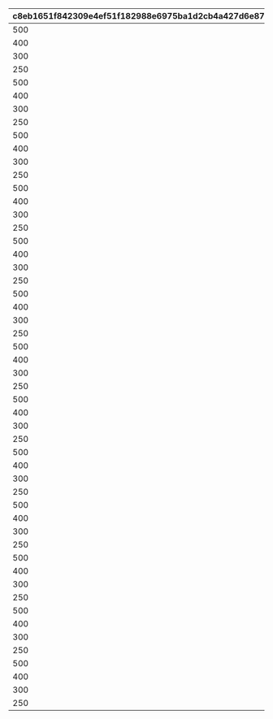 |c8eb1651f842309e4ef51f182988e6975ba1d2cb4a427d6e8758597ea796d1ca|9fd7ddc9dd45a05690c4811e465ebd1ddd566c172839fc3a7277a920067a31cc|fe18328fa5f2767239e6e39e9d30cc43fb38f02be9a2f307e9731180666eb166|beffcb1c49d8b31d30b95f055051672af05a83dd1b09b6ca9ba656b0939981b9|16cea7ed84d3e762c60d674b2389d2e272b7dcb3779d75ff6374131d81a7f71e|db367c53970a13db3eb15a8b7d750da3fffe91714ef5e2ce9429ab65b4838112|27fc84d826735bb68bbd94f8cce7ba2117434998ec2cc34a52e7e5a6cb735057|a60e429d53a4ba739ea6723a0558f705753bb9e21e993d8ae167138dfbb5750e|ffd0cc37f2f6f1e480ba28e9b739181438e82d59fbb8732bcee6832bdea75644|934fee6c3bba5b8b914ac913efc14519568499b0da0ac7ba39b14ca7ea186fb0|a5be5bd7cdb46ebcaa49c322c6eca7c69765685f918fed9d15871a4352bb2fd3|eec249714a814424a4c0400ec9e5674ae3def02ff2ac5669d06ddf34c52faa61|63a58d8954ec39d9bd21b982725c87e6f9ff1989efc7fd312996d4c51fc157e4|d48ca8fb7999cb1929495a1571db1c1f765316d43de131ec6b4cbd84e751d9e6|1e292a237134dca7aa2889088ecc9ae1822569d7798b17f97a9bdd206ef97bed|26a1ea97d41a00889b2561872c12135b80e5b16c57768c7f0af0de1a58fdfe58|a19fa7d5f7c46d68511e3674a8129411841a657f843ed59ded1bcdfa1daa1a2f|ed0dd223a13a462fe122d8394e02e80165487874245e464cc14e510f09384db3|
| --- | --- | --- | --- | --- | --- | --- | --- | --- | --- | --- | --- | --- | --- | --- | --- | --- | --- |
|500|91002|1|1|10000|0|0|0|0|0|8|0|0|0|0|0|0|0|
|400|91002|2|2|10000|0|0|0|0|0|8|0|0|0|0|0|0|0|
|300|91002|3|3|10000|0|0|0|0|0|8|0|0|0|0|0|0|0|
|250|91002|4|4|10000|0|0|0|0|0|8|0|0|0|0|0|0|0|
|500|91002|5|1|10001|0|0|0|0|0|8|0|0|0|0|0|0|0|
|400|91002|6|2|10001|0|0|0|0|0|8|0|0|0|0|0|0|0|
|300|91002|7|3|10001|0|0|0|0|0|8|0|0|0|0|0|0|0|
|250|91002|8|4|10001|0|0|0|0|0|8|0|0|0|0|0|0|0|
|500|91002|9|1|10002|0|0|0|0|0|8|0|0|0|0|0|0|0|
|400|91002|10|2|10002|0|0|0|0|0|8|0|0|0|0|0|0|0|
|300|91002|11|3|10002|0|0|0|0|0|8|0|0|0|0|0|0|0|
|250|91002|12|4|10002|0|0|0|0|0|8|0|0|0|0|0|0|0|
|500|91002|13|1|10003|0|0|0|0|0|8|0|0|0|0|0|0|0|
|400|91002|14|2|10003|0|0|0|0|0|8|0|0|0|0|0|0|0|
|300|91002|15|3|10003|0|0|0|0|0|8|0|0|0|0|0|0|0|
|250|91002|16|4|10003|0|0|0|0|0|8|0|0|0|0|0|0|0|
|500|91002|17|1|10004|0|0|0|0|0|8|0|0|0|0|0|0|0|
|400|91002|18|2|10004|0|0|0|0|0|8|0|0|0|0|0|0|0|
|300|91002|19|3|10004|0|0|0|0|0|8|0|0|0|0|0|0|0|
|250|91002|20|4|10004|0|0|0|0|0|8|0|0|0|0|0|0|0|
|500|91002|21|1|10005|0|0|0|0|0|8|0|0|0|0|0|0|0|
|400|91002|22|2|10005|0|0|0|0|0|8|0|0|0|0|0|0|0|
|300|91002|23|3|10005|0|0|0|0|0|8|0|0|0|0|0|0|0|
|250|91002|24|4|10005|0|0|0|0|0|8|0|0|0|0|0|0|0|
|500|91002|25|1|10006|0|0|0|0|0|8|0|0|0|0|0|0|0|
|400|91002|26|2|10006|0|0|0|0|0|8|0|0|0|0|0|0|0|
|300|91002|27|3|10006|0|0|0|0|0|8|0|0|0|0|0|0|0|
|250|91002|28|4|10006|0|0|0|0|0|8|0|0|0|0|0|0|0|
|500|91002|29|1|10007|0|0|0|0|0|8|0|0|0|0|0|0|0|
|400|91002|30|2|10007|0|0|0|0|0|8|0|0|0|0|0|0|0|
|300|91002|31|3|10007|0|0|0|0|0|8|0|0|0|0|0|0|0|
|250|91002|32|4|10007|0|0|0|0|0|8|0|0|0|0|0|0|0|
|500|91002|33|1|10008|0|0|0|0|0|8|0|0|0|0|0|0|0|
|400|91002|34|2|10008|0|0|0|0|0|8|0|0|0|0|0|0|0|
|300|91002|35|3|10008|0|0|0|0|0|8|0|0|0|0|0|0|0|
|250|91002|36|4|10008|0|0|0|0|0|8|0|0|0|0|0|0|0|
|500|91002|37|1|10009|0|0|0|0|0|8|0|0|0|0|0|0|0|
|400|91002|38|2|10009|0|0|0|0|0|8|0|0|0|0|0|0|0|
|300|91002|39|3|10009|0|0|0|0|0|8|0|0|0|0|0|0|0|
|250|91002|40|4|10009|0|0|0|0|0|8|0|0|0|0|0|0|0|
|500|91002|41|1|10010|0|0|0|0|0|8|0|0|0|0|0|0|0|
|400|91002|42|2|10010|0|0|0|0|0|8|0|0|0|0|0|0|0|
|300|91002|43|3|10010|0|0|0|0|0|8|0|0|0|0|0|0|0|
|250|91002|44|4|10010|0|0|0|0|0|8|0|0|0|0|0|0|0|
|500|91002|45|1|10011|0|0|0|0|0|8|0|0|0|0|0|0|0|
|400|91002|46|2|10011|0|0|0|0|0|8|0|0|0|0|0|0|0|
|300|91002|47|3|10011|0|0|0|0|0|8|0|0|0|0|0|0|0|
|250|91002|48|4|10011|0|0|0|0|0|8|0|0|0|0|0|0|0|
|500|91002|49|1|10012|0|0|0|0|0|8|0|0|0|0|0|0|0|
|400|91002|50|2|10012|0|0|0|0|0|8|0|0|0|0|0|0|0|
|300|91002|51|3|10012|0|0|0|0|0|8|0|0|0|0|0|0|0|
|250|91002|52|4|10012|0|0|0|0|0|8|0|0|0|0|0|0|0|